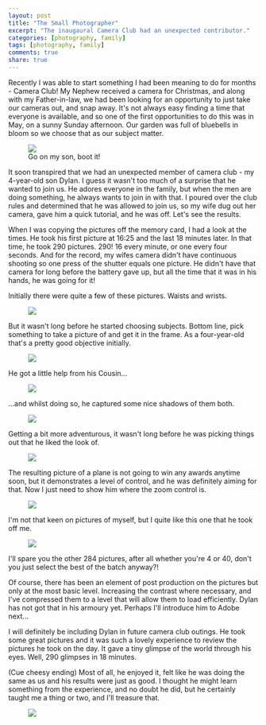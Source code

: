 ```yaml
---
layout: post
title: "The Small Photographer"
excerpt: "The inaugaural Camera Club had an unexpected contributor."
categories: [photography, family]
tags: [photography, family]
comments: true
share: true
---
```


Recently I was able to start something I had been meaning to do for months - Camera Club! My Nephew received a camera for Christmas, and along with my Father-in-law, we had been looking for an opportunity to just take our cameras out, and snap away. It's not always easy finding a time that everyone is available, and so one of the first opportunities to do this was in May, on a sunny Sunday afternoon. Our garden was full of bluebells in bloom so we choose that as our subject matter.
<figure>
    <img src="{{ site.url }}/images/post0501.jpg">
    <figcaption>Go on my son, boot it!</figcaption>
</figure>

It soon transpired that we had an unexpected member of camera club - my 4-year-old son Dylan. I guess it wasn't too much of a surprise that he wanted to join us. He adores everyone in the family, but when the men are doing something, he always wants to join in with that. I poured over the club rules and determined that he was allowed to join us, so my wife dug out her camera, gave him a quick tutorial, and he was off. Let's see the results.

When I was copying the pictures off the memory card, I had a look at the times. He took his first picture at 16:25 and the last 18 minutes later. In that time, he took 290 pictures. 290! 16 every minute, or one every four seconds. And for the record, my wifes camera didn't have continuous shooting so one press of the shutter equals one picture. He didn't have that camera for long before the battery gave up, but all the time that it was in his hands, he was going for it!

Initially there were quite a few of these pictures. Waists and wrists.
<figure>
    <img src="{{ site.url }}/images/post0502.jpg">
</figure>
But it wasn't long before he started choosing subjects. Bottom line, pick something to take a picture of and get it in the frame. As a four-year-old that's a pretty good objective initially.
<figure>
    <img src="{{ site.url }}/images/post0503.jpg">
</figure>
He got a little help from his Cousin...
<figure>
    <img src="{{ site.url }}/images/post0504.jpg">
</figure>
...and whilst doing so, he captured some nice shadows of them both.
<figure>
    <img src="{{ site.url }}/images/post0505.jpg">
</figure>
Getting a bit more adventurous, it wasn't long before he was picking things out that he liked the look of.
<figure>
    <img src="{{ site.url }}/images/post0506.jpg">
</figure>
The resulting picture of a plane is not going to win any awards anytime soon, but it demonstrates a level of control, and he was definitely aiming for that. Now I just need to show him where the zoom control is.
<figure>
    <img src="{{ site.url }}/images/post0507.jpg">
</figure>
I'm not that keen on pictures of myself, but I quite like this one that he took off me.
<figure>
    <img src="{{ site.url }}/images/post0508.jpg">
</figure>

I'll spare you the other 284 pictures, after all whether you're 4 or 40, don't you just select the best of the batch anyway?! 

Of course, there has been an element of post production on the pictures but only at the most basic level. Increasing the contrast where necessary, and I've compressed them to a level that will allow them to load efficiently. Dylan has not got that in his armoury yet. Perhaps I'll introduce him to Adobe next...

I will definitely be including Dylan in future camera club outings. He took some great pictures and it was such a lovely experience to review the pictures he took on the day. It gave a tiny glimpse of the world through his eyes. Well, 290 glimpses in 18 minutes. 

(Cue cheesy ending) Most of all, he enjoyed it, felt like he was doing the same as us and his results were just as good. I thought he might learn something from the experience, and no doubt he did, but he certainly taught me a thing or two, and I'll treasure that.
<figure>
    <img src="{{ site.url }}/images/post0509.jpg">
</figure>

